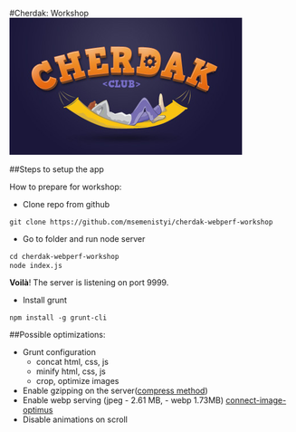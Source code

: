#Cherdak: Workshop
![Cherdak](logo.jpg)

##Steps to setup the app

How to prepare for workshop:

- Clone repo from github
```shell
git clone https://github.com/msemenistyi/cherdak-webperf-workshop
```

- Go to folder and run node server
```shell
cd cherdak-webperf-workshop
node index.js
```

**Voilà**! The server is listening on port 9999.

- Install grunt
```shell
npm install -g grunt-cli
```

##Possible optimizations:
- Grunt configuration
	- concat html, css, js
	- minify html, css, js
	- crop, optimize images
- Enable gzipping on the server([compress method](http://expressjs.com/3x/api.html))
- Enable webp serving (jpeg - 2.61 MB, - webp 1.73MB) 
[connect-image-optimus](https://github.com/msemenistyi/connect-image-optimus)
- Disable animations on scroll
